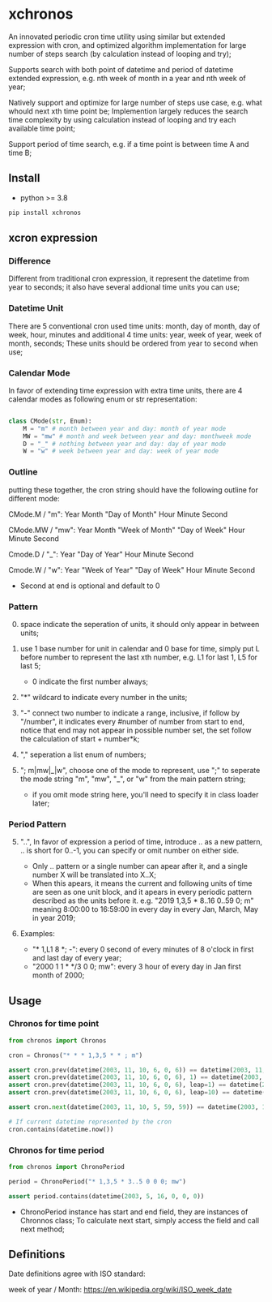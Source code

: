 # xchronos

An innovated periodic cron time utility using similar but extended expression with cron, and optimized algorithm implementation for large number of steps search (by calculation instead of looping and try); 

Supports search with both point of datetime and period of datetime extended expression, e.g. nth week of month in a year and nth week of year;

Natively support and optimize for large number of steps use case, e.g. what whould next xth time point be; Implemention largely reduces the search time complexity by using calculation instead of looping and try each available time point;

Support period of time search, e.g. if a time point is between time A and time B;


## Install

- python >= 3.8

```bash
pip install xchronos
```

## xcron expression

### Difference

Different from traditional cron expression, it represent the datetime from year to seconds; it also have several addional time units you can use;  

### Datetime Unit

There are 5 conventional cron used time units: month, day of month, day of week, hour, minutes and additional 4 time units: year, week of year, week of month, seconds; These units should be ordered from year to second when use;

### Calendar Mode  

In favor of extending time expression with extra time units, there are 4 calendar modes as following enum or str representation:

```py

class CMode(str, Enum):
    M = "m" # month between year and day: month of year mode
    MW = "mw" # month and week between year and day: monthweek mode
    D = "_" # nothing between year and day: day of year mode
    W = "w" # week between year and day: week of year mode

```

### Outline

putting these together, the cron string should have the following outline for different mode:

CMode.M / "m": Year Month "Day of Month" Hour Minute Second 

CMode.MW / "mw": Year Month "Week of Month" "Day of Week" Hour Minute Second

Cmode.D / "_": Year "Day of Year" Hour Minute Second

Cmode.W / "w": Year "Week of Year" "Day of Week" Hour Minute Second

- Second at end is optional and default to 0

### Pattern

0. space indicate the seperation of units, it should only appear in between units; 

1. use 1 base number for unit in calendar and 0 base for time, simply put L before number to represent the last xth number, e.g. L1 for last 1, L5 for last 5;   
    - 0 indicate the first number always;

2. "*" wildcard to indicate every number in the units;

3. "-" connect two number to indicate a range, inclusive, if follow by "/number", it indicates every #number of number from start to end, notice that end may not appear in possible number set, the set follow the calculation of start + number*k;

4. "," seperation a list enum of numbers;

5. "; m|mw|\_|w", choose one of the mode to represent, use ";" to seperate the mode string "m", "mw", "_", or "w" from the main pattern string;
    - if you omit mode string here, you'll need to specify it in class loader later;
### Period Pattern

5. "..", In favor of expression a period of time, introduce .. as a new pattern, .. is short for 0..-1, you can specify or omit number on either side.
    - Only .. pattern or a single number can apear after it, and a single number X will be translated into X..X;
    - When this apears, it means the current and following units of time are seen as one unit block, and it apears in every periodic pattern described as the units before it. e.g. "2019 1,3,5 * 8..16 0..59 0; m" meaning 8:00:00 to 16:59:00 in every day in every Jan, March, May in year 2019;

6. Examples:
    - "* 1,L1 8 *; -": every 0 second of every minutes of 8 o'clock in first and last day of every year;
    - "2000 1 1 * */3 0 0; mw": every 3 hour of every day in Jan first month of 2000;  
## Usage

### Chronos for time point

```py
from chronos import Chronos

cron = Chronos("* * * 1,3,5 * * ; m")

assert cron.prev(datetime(2003, 11, 10, 6, 0, 6)) == datetime(2003, 11, 10, 6, 0, 5)
assert cron.prev(datetime(2003, 11, 10, 6, 0, 6), 1) == datetime(2003, 11, 10, 6, 0, 5)
assert cron.prev(datetime(2003, 11, 10, 6, 0, 6), leap=1) == datetime(2003, 11, 10, 6, 0, 5)
assert cron.prev(datetime(2003, 11, 10, 6, 0, 6), leap=10) == datetime(2003, 11, 9, 5, 59, 50)

assert cron.next(datetime(2003, 11, 10, 5, 59, 59)) == datetime(2003, 11, 11, 1, 0, 0)

# If current datetime represented by the cron
cron.contains(datetime.now())

```


### Chronos for time period

```py
from chronos import ChronoPeriod

period = ChronoPeriod("* 1,3,5 * 3..5 0 0 0; mw")

assert period.contains(datetime(2003, 5, 16, 0, 0, 0))

```

* ChronoPeriod instance has start and end field, they are instances of Chronnos class; To calculate next start, simply access the field and call next method;


## Definitions

Date definitions agree with ISO standard:

week of year / Month: https://en.wikipedia.org/wiki/ISO_week_date




